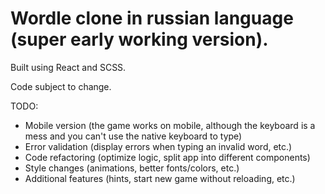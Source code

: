 # Wordle clone in russian language (super early working version).

Built using React and SCSS.

Code subject to change.

TODO:

- Mobile version (the game works on mobile, although the keyboard is a mess and you can't use the native keyboard to type)
- Error validation (display errors when typing an invalid word, etc.)
- Code refactoring (optimize logic, split app into different components)
- Style changes (animations, better fonts/colors, etc.)
- Additional features (hints, start new game without reloading, etc.)
